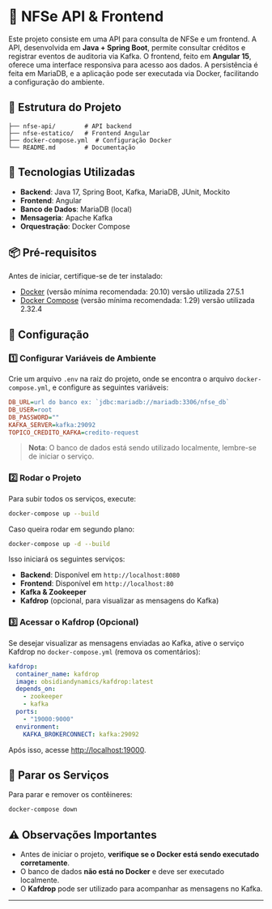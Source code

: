 # 🧾 NFSe API & Frontend

Este projeto consiste em uma API para consulta de NFSe e um frontend.
A API, desenvolvida em **Java + Spring Boot**, permite consultar créditos e registrar eventos de auditoria via Kafka.
O frontend, feito em **Angular 15**, oferece uma interface responsiva para acesso aos dados.
A persistência é feita em MariaDB, e a aplicação pode ser executada via Docker, facilitando a configuração do ambiente.
## 📂 Estrutura do Projeto
```
├── nfse-api/        # API backend
├── nfse-estatico/   # Frontend Angular
├── docker-compose.yml  # Configuração Docker
└── README.md        # Documentação
```

## 🚀 Tecnologias Utilizadas

- **Backend**: Java 17, Spring Boot, Kafka, MariaDB, JUnit, Mockito
- **Frontend**: Angular
- **Banco de Dados**: MariaDB (local)
- **Mensageria**: Apache Kafka
- **Orquestração**: Docker Compose

## 📦 Pré-requisitos

Antes de iniciar, certifique-se de ter instalado:

- [Docker](https://www.docker.com/get-started) (versão mínima recomendada: 20.10) versão utilizada 27.5.1
- [Docker Compose](https://docs.docker.com/compose/install/) (versão mínima recomendada: 1.29) versão utilizada 2.32.4


## 🔧 Configuração

### 1️⃣ Configurar Variáveis de Ambiente
Crie um arquivo `.env` na raiz do projeto, onde se encontra o arquivo `docker-compose.yml`, e configure as seguintes variáveis:

```ini
DB_URL=url do banco ex: `jdbc:mariadb://mariadb:3306/nfse_db`
DB_USER=root
DB_PASSWORD="" 
KAFKA_SERVER=kafka:29092
TOPICO_CREDITO_KAFKA=credito-request
```

> **Nota**: O banco de dados está sendo utilizado localmente, lembre-se de iniciar o serviço.

### 2️⃣ Rodar o Projeto
Para subir todos os serviços, execute:

```sh
docker-compose up --build
```

Caso queira rodar em segundo plano:
```sh
docker-compose up -d --build
```

Isso iniciará os seguintes serviços:
- **Backend**: Disponível em `http://localhost:8080`
- **Frontend**: Disponível em `http://localhost:80`
- **Kafka & Zookeeper**
- **Kafdrop** (opcional, para visualizar as mensagens do Kafka)

### 3️⃣ Acessar o Kafdrop (Opcional)
Se desejar visualizar as mensagens enviadas ao Kafka, ative o serviço Kafdrop no `docker-compose.yml` (remova os comentários):

```yaml
kafdrop:
  container_name: kafdrop
  image: obsidiandynamics/kafdrop:latest
  depends_on:
    - zookeeper
    - kafka
  ports:
    - "19000:9000"
  environment:
    KAFKA_BROKERCONNECT: kafka:29092
```

Após isso, acesse [http://localhost:19000](http://localhost:19000).

## 🛑 Parar os Serviços
Para parar e remover os contêineres:
```sh
docker-compose down
```

## ⚠️ Observações Importantes
- Antes de iniciar o projeto, **verifique se o Docker está sendo executado corretamente**.
- O banco de dados **não está no Docker** e deve ser executado localmente.
- O **Kafdrop** pode ser utilizado para acompanhar as mensagens no Kafka.

---



